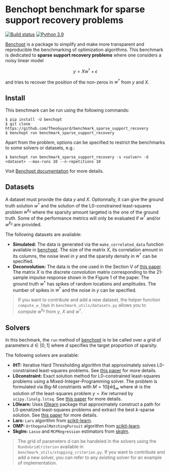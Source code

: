 # Benchopt benchmark for sparse support recovery problems

[![Build status](https://github.com/TheoGuyard/benchmark_sparse_support_recovery/workflows/Tests/badge.svg)](https://github.com/TheoGuyard/benchmark_sparse_support_recovery/actions)
[![Python 3.9](https://img.shields.io/badge/python-3.9%2B-blue)](https://www.python.org/downloads/release/python-390/)

[Benchopt](https://benchopt.github.io) is a package to simplify and make more transparent and
reproducible the benchmarking of optimization algorithms.
This benchmark is dedicated to **sparse support recovery problems** where one considers a noisy linear model

$$y = Xw^{\dagger} + \epsilon$$

and tries to recover the position of the non-zeros in $w^{\dagger}$ from $y$ and $X$. 

## Install

This benchmark can be run using the following commands:

```{shell}
$ pip install -U benchopt
$ git clone https://github.com/TheoGuyard/benchmark_sparse_support_recovery
$ benchopt run benchmark_sparse_support_recovery
``````

Apart from the problem, options can be specified to restrict the benchmarks to some solvers or datasets, e.g.:

```{shell}
$ benchopt run benchmark_sparse_support_recovery -s <solver> -d <dataset> --max-runs 10 --n-repetitions 10
```

Visit [Benchopt documentation](https://benchopt.github.io/api.html) for more details.

## Datasets

A dataset must provide the data $y$ and $X$.
Optionnally, it can give the ground truth solution $w^{\dagger}$ and the solution of the L0-constrained least-squares problem $w^{\ell_0}$ where the sparsity amount targeted is the one of the ground truth.
Some of the performance metrics will only be evaluated if $w^{\dagger}$ and/or $w^{\ell_0}$ are provided.

The following datasets are available:

* **Simulated:** The data is generated via the `make_correlated_data` function available in [benchopt](https://benchopt.github.io). The size of the matrix $X$, its correlation amount in its columns, the noise level in $y$ and the sparsity density in $w^{\dagger}$ can be specified.
* **Deconvolution:** The data is the one used in the Section V of [this paper](https://www.ecosia.org/search?q=Exact+Sparse+Approximation+Problems+via+Mixed-Integer+Programming:+Formulations+and+Computational+Performance). The matrix $X$ is the discrete convolution matrix corresponding to the 21-sample impulse response shown in the Figure 1 of the paper. The ground truth $w^{\dagger}$ has spikes of random locations and amplitudes. The number of spikes in $w^{\dagger}$ and the noise in $y$ can be specified.

> If you want to contribute and add a new dataset, the helper function `compute_w_l0pb` in `benchmark_utils/datasets.py` allows you to compute $w^{\ell_0}$ from $y$, $X$ and $w^{\dagger}$.


## Solvers

In this bechmark, the `run` method of [benchopt](https://benchopt.github.io) is to be called over a grid of parameters $d \in [0,1]$ where $d$ specifies the target proportion of sparsity.

The following solvers are available:

* **IHT:** Iterative Hard Thresholding algorithm that approximately solves L0-constrained least-squares problems. See [this paper](https://ieeexplore.ieee.org/abstract/document/1660731?casa_token=fTzhzl62-TMAAAAA:qGzh7V1ewWv81eFlTbepaiaO5yBO80H_6oHN4ovyeO-6dMB8A6PuccoB3-zfE8zz2yt16dSSIQ) for more details.
* **L0constraint:** Exact solution method for L0-constrained least-squares problems using a Mixed-Integer-Programming solver. The problem is formulated via Big-M constriants with $M = 10  \|\hat{w}\|_{\infty}$ where $\hat{w}$ is the solution of the least-squares problem $y = Xw$ returned by `scipy.linalg.lstsq`. See [this paper](https://ieeexplore.ieee.org/abstract/document/7313004?casa_token=vVs9O6nUNwUAAAAA:LNxXd1jMGr6EE-N0Gx4YaM8ZdaWzPWkZzbMsTQJaTjnY9b4U4n23JalnjBZvWGPpyL7U9U2V6Q) for more details.
* **L0learn:** Uses [l0learn](https://github.com/hazimehh/L0Learn) package that approximately construct a path for L0-penalized least-squares problems and extract the best $k$-sparse solution. See [this paper](https://arxiv.org/abs/2202.04820) for more details.
* **Lars:** `Lars` algorithm from [scikit-learn](https://scikit-learn.org/stable/modules/generated/sklearn.linear_model.Lars.html).
* **OMP:** `OrthogonalMatchingPursuit` algorithm from [scikit-learn](https://scikit-learn.org/stable/modules/generated/sklearn.linear_model.OrthogonalMatchingPursuit.html#sklearn.linear_model.OrthogonalMatchingPursuit).
* **Skglm:** `Lasso` and `MCPRegression` estimators from [skglm](https://contrib.scikit-learn.org/skglm/).

> The grid of parameters $d$ can be handeled in the solvers using the `RunOnGridCriterion` available in `benchmark_utils/stopping_criterion.py`. If you want to contribute and add a new solver, you can refer to any existing solver for an example of implementation. 
